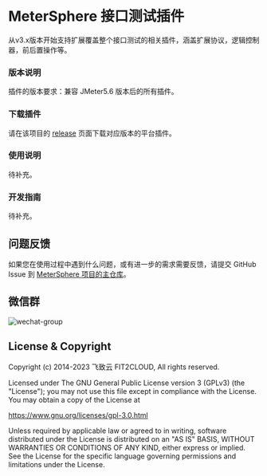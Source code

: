 MeterSphere 接口测试插件
=============================

从v3.x版本开始支持扩展覆盖整个接口测试的相关插件，涵盖扩展协议，逻辑控制器，前后置操作等。

### 版本说明

插件的版本要求：兼容 JMeter5.6 版本后的所有插件。

### 下载插件

请在该项目的 [release](https://github.com/metersphere/api-test-plugins/releases) 页面下载对应版本的平台插件。

### 使用说明

待补充。

### 开发指南

待补充。

## 问题反馈

如果您在使用过程中遇到什么问题，或有进一步的需求需要反馈，请提交 GitHub Issue 到 [MeterSphere 项目的主仓库](https://github.com/metersphere/metersphere/issues)。

## 微信群

![wechat-group](https://metersphere.oss-cn-hangzhou.aliyuncs.com/img/wechat-group.png)

## License & Copyright

Copyright (c) 2014-2023 飞致云 FIT2CLOUD, All rights reserved.

Licensed under The GNU General Public License version 3 (GPLv3)  (the "License"); you may not use this file except in compliance with the License. You may obtain a copy of the License at

https://www.gnu.org/licenses/gpl-3.0.html

Unless required by applicable law or agreed to in writing, software distributed under the License is distributed on an "AS IS" BASIS, WITHOUT WARRANTIES OR CONDITIONS OF ANY KIND, either express or implied. See the License for the specific language governing permissions and limitations under the License.

